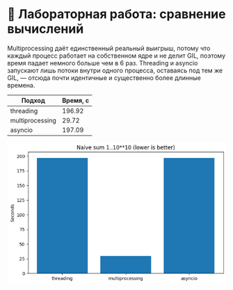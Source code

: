 # 📘 Лабораторная работа: сравнение вычислений

Multiprocessing даёт единственный реальный выигрыш, потому что каждый процесс работает на собственном ядре и не делит GIL, поэтому время падает немного больше чем в 6 раз. Threading и asyncio запускают лишь потоки внутри одного процесса, оставаясь под тем же GIL, — отсюда почти идентичные и существенно более длинные времена.

| Подход            | Время, с   |
|-------------------|------------|
| threading         | 196.92     |
| multiprocessing   | 29.72      |
| asyncio           | 197.09     |

![benchmark.png»](benchmark.png)